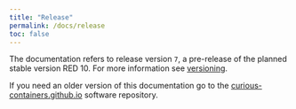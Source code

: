 ```yaml
---
title: "Release"
permalink: /docs/release
toc: false
---
```


The documentation refers to release version `7`, a pre-release of the planned stable version RED 10. For more information see [versioning](/docs/versioning).

If you need an older version of this documentation go to the [curious-containers.github.io](https://github.com/curious-containers/curious-containers.github.io) software repository.

